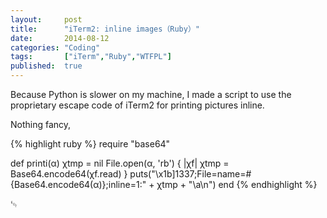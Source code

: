 ```yaml
---
layout:     post
title:      "iTerm2: inline images（Ruby）"
date:       2014-08-12
categories: "Coding"
tags:       ["iTerm","Ruby","WTFPL"]
published:  true
---
```


Because Python is slower on my machine, I made a script to use the proprietary escape code of iTerm2 for printing pictures inline.

Nothing fancy, 

{% highlight ruby %}
require "base64"

def printi(α)
    χtmp = nil
    File.open(α, 'rb') { |χf|
        χtmp = Base64.encode64(χf.read)
    }
    puts("\x1b]1337;File=name=#{Base64.encode64(α)};inline=1:" + χtmp + "\a\n")
end
{% endhighlight %} 

␄
